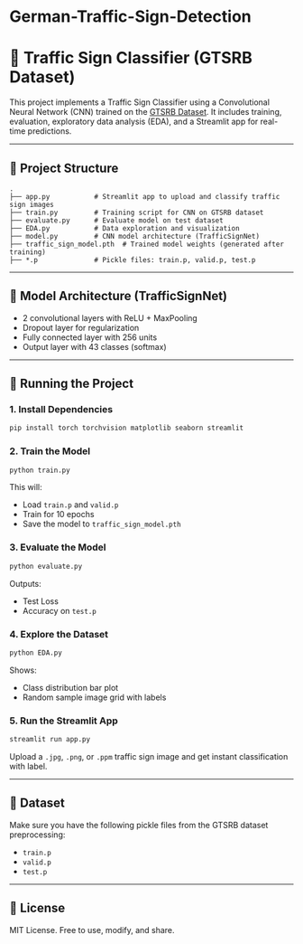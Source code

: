 # German-Traffic-Sign-Detection

# 🚦 Traffic Sign Classifier (GTSRB Dataset)

This project implements a Traffic Sign Classifier using a Convolutional Neural Network (CNN) trained on the [GTSRB Dataset](https://benchmark.ini.rub.de/gtsrb_news.html). It includes training, evaluation, exploratory data analysis (EDA), and a Streamlit app for real-time predictions.

---

## 📁 Project Structure

```
.
├── app.py           # Streamlit app to upload and classify traffic sign images
├── train.py         # Training script for CNN on GTSRB dataset
├── evaluate.py      # Evaluate model on test dataset
├── EDA.py           # Data exploration and visualization
├── model.py         # CNN model architecture (TrafficSignNet)
├── traffic_sign_model.pth  # Trained model weights (generated after training)
├── *.p              # Pickle files: train.p, valid.p, test.p
```

---

## 🧠 Model Architecture (TrafficSignNet)

- 2 convolutional layers with ReLU + MaxPooling
- Dropout layer for regularization
- Fully connected layer with 256 units
- Output layer with 43 classes (softmax)

---

## 🧪 Running the Project

### 1. Install Dependencies

```bash
pip install torch torchvision matplotlib seaborn streamlit
```

### 2. Train the Model

```bash
python train.py
```

This will:
- Load `train.p` and `valid.p`
- Train for 10 epochs
- Save the model to `traffic_sign_model.pth`

### 3. Evaluate the Model

```bash
python evaluate.py
```

Outputs:
- Test Loss
- Accuracy on `test.p`

### 4. Explore the Dataset

```bash
python EDA.py
```

Shows:
- Class distribution bar plot
- Random sample image grid with labels

### 5. Run the Streamlit App

```bash
streamlit run app.py
```

Upload a `.jpg`, `.png`, or `.ppm` traffic sign image and get instant classification with label.

---

## 🎯 Dataset

Make sure you have the following pickle files from the GTSRB dataset preprocessing:

- `train.p`
- `valid.p`
- `test.p`

---

## 📜 License

MIT License. Free to use, modify, and share.
